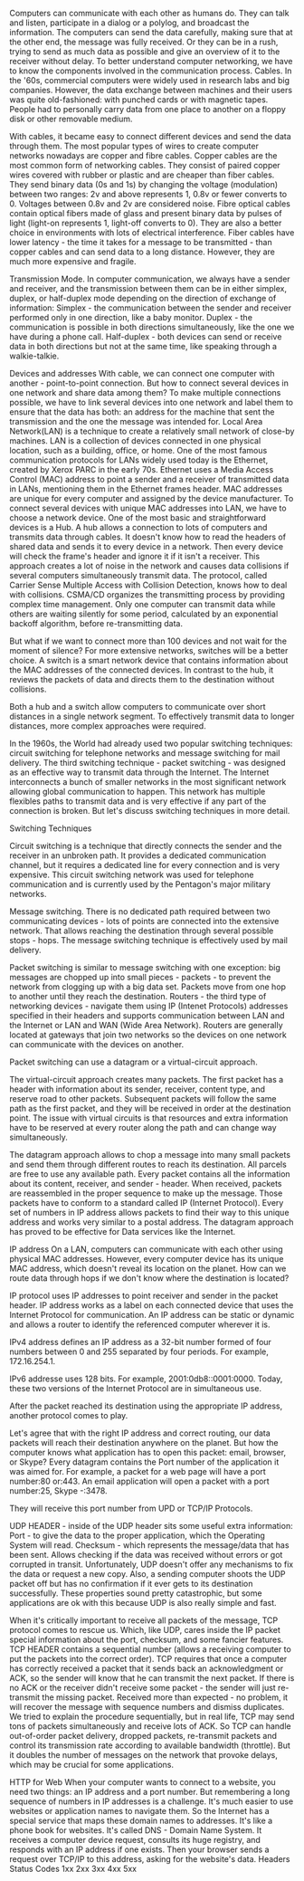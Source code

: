 Computers can communicate with each other as humans do. They can talk and listen, participate in a dialog or a polylog, and broadcast the information. The computers can send the data carefully, making sure that at the other end, the message was fully received. Or they can be in a rush, trying to send as much data as possible and give an overview of it to the receiver without delay.
To better understand computer networking, we have to know the components involved in the communication process.
Cables. In the '60s, commercial computers were widely used in research labs and big companies. However, the data exchange between machines and their users was quite old-fashioned: with punched cards or with magnetic tapes. People had to personally carry data from one place to another on a floppy disk or other removable medium.

With cables, it became easy to connect different devices and send the data through them. The most popular types of wires to create computer networks nowadays are copper and fibre cables.
Copper cables are the most common form of networking cables. They consist of paired copper wires covered with rubber or plastic and are cheaper than fiber cables. They send binary data (0s and 1s) by changing the voltage (modulation) between two ranges: 2v and above represents 1, 0.8v or fewer converts to 0. Voltages between 0.8v and 2v are considered noise.
Fibre optical cables contain optical fibers made of glass and present binary data by pulses of light (light-on represents 1, light-off converts to 0). They are also a better choice in environments with lots of electrical interference. Fiber cables have lower latency - the time it takes for a message to be transmitted - than copper cables and can send data to a long distance. However, they are much more expensive and fragile.

Transmission Mode. 
In computer communication, we always have a sender and receiver, and the transmission between them can be in either simplex, duplex, or half-duplex mode depending on the direction of exchange of information:
Simplex - the communication between the sender and receiver performed only in one direction, like a baby monitor. 
Duplex - the communication is possible in both directions simultaneously, like the one we have during a phone call. 
Half-duplex - both devices can send or receive data in both directions but not at the same time, like speaking through a walkie-talkie.

Devices and addresses
With cable, we can connect one computer with another - point-to-point connection. But how to connect several devices in one network and share data among them?
To make multiple connections possible, we have to link several devices into one network and label them to ensure that the data has both: an address for the machine that sent the transmission and the one the message was intended for. Local Area Network(LAN) is a technique to create a relatively small network of close-by machines. LAN is a collection of devices connected in one physical location, such as a building, office, or home. One of the most famous communication protocols for LANs widely used today is the Ethernet, created by Xerox PARC in the early 70s. Ethernet uses a Media Access Control (MAC) address to point a sender and a receiver of transmitted data in LANs, mentioning them in the Ethernet frames header. MAC addresses are unique for every computer and assigned by the device manufacturer.
To connect several devices with unique MAC addresses into LAN, we have to choose a network device. 
One of the most basic and straightforward devices is a Hub. A hub allows a connection to lots of computers and transmits data through cables. It doesn't know how to read the headers of shared data and sends it to every device in a network. Then every device will check the frame's header and ignore it if it isn't a receiver. This approach creates a lot of noise in the network and causes data collisions if several computers simultaneously transmit data. The protocol, called Carrier Sense Multiple Access with Collision Detection, knows how to deal with collisions. CSMA/CD organizes the transmitting process by providing complex time management. Only one computer can transmit data while others are waiting silently for some period, calculated by an exponential backoff algorithm, before re-transmitting data.

But what if we want to connect more than 100 devices and not wait for the moment of silence? For more extensive networks, switches will be a better choice.
A switch is a smart network device that contains information about the MAC addresses of the connected devices. In contrast to the hub, it reviews the packets of data and directs them to the destination without collisions.

Both a hub and a switch allow computers to communicate over short distances in a single network segment. To effectively transmit data to longer distances, more complex approaches were required.

In the 1960s, the World had already used two popular switching techniques: circuit switching for telephone networks and message switching for mail delivery. The third switching technique - packet switching - was designed as an effective way to transmit data through the Internet. The Internet interconnects a bunch of smaller networks in the most significant network allowing global communication to happen. This network has multiple flexibles paths to transmit data and is very effective if any part of the connection is broken. But let's discuss switching techniques in more detail.

Switching Techniques

Circuit switching is a technique that directly connects the sender and the receiver in an unbroken path. It provides a dedicated communication channel, but it requires a dedicated line for every connection and is very expensive. This circuit switching network was used for telephone communication and is currently used by the Pentagon's major military networks.

Message switching. There is no dedicated path required between two communicating devices - lots of points are connected into the extensive network. That allows reaching the destination through several possible stops - hops. The message switching technique is effectively used by mail delivery.

Packet switching is similar to message switching with one exception: big messages are chopped up into small pieces - packets - to prevent the network from clogging up with a big data set. Packets move from one hop to another until they reach the destination. Routers - the third type of networking devices - navigate them using IP (Intenet Protocols) addresses specified in their headers and supports communication between LAN and the Internet or LAN and WAN (Wide Area Network). Routers are generally located at gateways that join two networks so the devices on one network can communicate with the devices on another.

Packet switching can use a datagram or a virtual-circuit approach.

The virtual-circuit approach creates many packets. The first packet has a header with information about its sender, receiver, content type, and reserve road to other packets.  Subsequent packets will follow the same path as the first packet, and they will be received in order at the destination point. The issue with virtual circuits is that resources and extra information have to be reserved at every router along the path and can change way simultaneously.

The datagram approach allows to chop a message into many small packets and send them through different routes to reach its destination. All parcels are free to use any available path. Every packet contains all the information about its content, receiver, and sender - header. When received, packets are reassembled in the proper sequence to make up the message. Those packets have to conform to a standard called IP (Internet Protocol). Every set of numbers in IP address allows packets to find their way to this unique address and works very similar to a postal address. The datagram approach has proved to be effective for Data services like the Internet.

IP address
On a LAN, computers can communicate with each other using physical MAC addresses. However, every computer device has its unique MAC address, which doesn't reveal its location on the planet. How can we route data through hops if we don't know where the destination is located?

IP protocol uses IP addresses to point receiver and sender in the packet header. IP address works as a label on each connected device that uses the Internet Protocol for communication. An IP address can be static or dynamic and allows a router to identify the referenced computer wherever it is.

IPv4 address defines an IP address as a 32-bit number formed of four numbers between 0 and 255 separated by four periods. For example, 172.16.254.1. 

IPv6 addresse uses 128 bits. For example, 2001:0db8::0001:0000. 
Today, these two versions of the Internet Protocol are in simultaneous use. 

After the packet reached its destination using the appropriate IP address, another protocol comes to play. 

Let's agree that with the right IP address and correct routing, our data packets will reach their destination anywhere on the planet. But how the computer knows what application has to open this packet: email, browser, or Skype? Every datagram contains the Port number of the application it was aimed for. For example, a packet for a web page will have a port number:80 or:443. An email application will open a packet with a port number:25, Skype -:3478. 

They will receive this port number from UPD or TCP/IP Protocols.

UDP HEADER - inside of the UDP header sits some useful extra information:
Port - to give the data to the proper application, which the Operating System will read. 
Checksum - which represents the message/data that has been sent. Allows checking if the data was received without errors or got corrupted in transit.
Unfortunately, UDP doesn't offer any mechanisms to fix the data or request a new copy. Also, a sending computer shoots the UDP packet off but has no confirmation if it ever gets to its destination successfully. These properties sound pretty catastrophic, but some applications are ok with this because UDP is also really simple and fast.

When it's critically important to receive all packets of the message, TCP protocol comes to rescue us. Which, like UDP, cares inside the IP packet special information about the port, checksum, and some fancier features.
TCP HEADER contains a sequential number (allows a receiving computer to put the packets into the correct order). TCP requires that once a computer has correctly received a packet that it sends back an acknowledgment or ACK, so the sender will know that he can transmit the next packet. If there is no ACK or the receiver didn't receive some packet - the sender will just re-transmit the missing packet. Received more than expected - no problem, it will recover the message with sequence numbers and dismiss duplicates. We tried to explain the procedure sequentially, but in real life, TCP may send tons of packets simultaneously and receive lots of ACK.
So TCP can handle out-of-order packet delivery, dropped packets, re-transmit packets and control its transmission rate according to available bandwidth (throttle). But it doubles the number of messages on the network that provoke delays, which may be crucial for some applications.

HTTP for Web
When your computer wants to connect to a website, you need two things: an IP address and a port number. But remembering a long sequence of numbers in IP addresses is a challenge. It's much easier to use websites or application names to navigate them. So the Internet has a special service that maps these domain names to addresses. It's like a phone book for websites. It's called DNS - Domain Name System. It receives a computer device request, consults its huge registry, and responds with an IP address if one exists. Then your browser sends a request over TCP/IP to this address, asking for the website's data.
Headers
Status Codes
1xx
2xx
3xx
4xx
5xx
